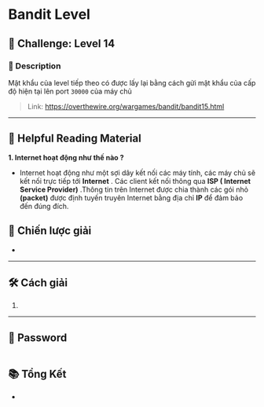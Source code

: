 # Bandit Level

## 🧩 Challenge: Level 14

### 📝 Description
Mật khẩu của level tiếp theo có được lấy lại bằng cách gửi mật khẩu của cấp độ hiện tại lên port `30000` của máy chủ

> Link: https://overthewire.org/wargames/bandit/bandit15.html

---

## 📖 Helpful Reading Material
**1. Internet hoạt động như thế nào ?**
- Internet hoạt động như một sợi dây kết nối các máy tính, các máy chủ sẽ kết nối trực tiếp tới **Internet** . Các client kết nối thông qua **ISP ( Internet Service Provider)** .Thông tin trên Internet được chia thành các gói nhỏ **(packet)** được định tuyến truyên Internet bằng địa chỉ **IP** để đảm bảo đến đúng đích.
  

## 🧠 Chiến lược giải
- 

---

## 🛠️ Cách giải

1. 
---

## 🏁 Password

```

```

## 📚 Tổng Kết
  - 
